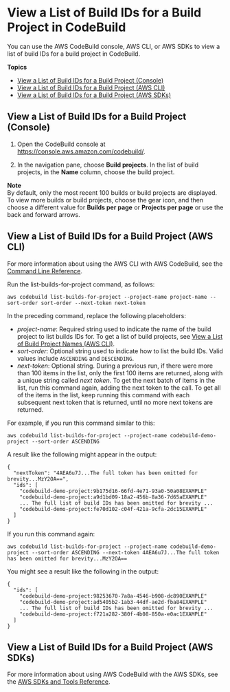 # View a List of Build IDs for a Build Project in CodeBuild<a name="view-builds-for-project"></a>

You can use the AWS CodeBuild console, AWS CLI, or AWS SDKs to view a list of build IDs for a build project in CodeBuild\.

**Topics**
+ [View a List of Build IDs for a Build Project \(Console\)](#view-builds-for-project-console)
+ [View a List of Build IDs for a Build Project \(AWS CLI\)](#view-builds-for-project-cli)
+ [View a List of Build IDs for a Build Project \(AWS SDKs\)](#view-builds-for-project-sdks)

## View a List of Build IDs for a Build Project \(Console\)<a name="view-builds-for-project-console"></a>

1. Open the CodeBuild console at [https://console\.aws\.amazon\.com/codebuild/](https://console.aws.amazon.com/codebuild/)\.

1. In the navigation pane, choose **Build projects**\. In the list of build projects, in the **Name** column, choose the build project\. 

**Note**  
By default, only the most recent 100 builds or build projects are displayed\. To view more builds or build projects, choose the gear icon, and then choose a different value for **Builds per page** or **Projects per page** or use the back and forward arrows\.

## View a List of Build IDs for a Build Project \(AWS CLI\)<a name="view-builds-for-project-cli"></a>

For more information about using the AWS CLI with AWS CodeBuild, see the [Command Line Reference](cmd-ref.md)\.

Run the list\-builds\-for\-project command, as follows:

```
aws codebuild list-builds-for-project --project-name project-name --sort-order sort-order --next-token next-token
```

In the preceding command, replace the following placeholders:
+ *project\-name*: Required string used to indicate the name of the build project to list builds IDs for\. To get a list of build projects, see [View a List of Build Project Names \(AWS CLI\)](view-project-list.md#view-project-list-cli)\.
+ *sort\-order*: Optional string used to indicate how to list the build IDs\. Valid values include `ASCENDING` and `DESCENDING`\.
+ *next\-token*: Optional string\. During a previous run, if there were more than 100 items in the list, only the first 100 items are returned, along with a unique string called *next token*\. To get the next batch of items in the list, run this command again, adding the next token to the call\. To get all of the items in the list, keep running this command with each subsequent next token that is returned, until no more next tokens are returned\.

For example, if you run this command similar to this:

```
aws codebuild list-builds-for-project --project-name codebuild-demo-project --sort-order ASCENDING
```

A result like the following might appear in the output:

```
{
  "nextToken": "4AEA6u7J...The full token has been omitted for brevity...MzY2OA==",
  "ids": [
    "codebuild-demo-project:9b175d16-66fd-4e71-93a0-50a08EXAMPLE"
    "codebuild-demo-project:a9d1bd09-18a2-456b-8a36-7d65aEXAMPLE"
    ... The full list of build IDs has been omitted for brevity ...
    "codebuild-demo-project:fe70d102-c04f-421a-9cfa-2dc15EXAMPLE"
  ]
}
```

If you run this command again:

```
aws codebuild list-builds-for-project --project-name codebuild-demo-project --sort-order ASCENDING --next-token 4AEA6u7J...The full token has been omitted for brevity...MzY2OA==
```

You might see a result like the following in the output:

```
{
  "ids": [
    "codebuild-demo-project:98253670-7a8a-4546-b908-dc890EXAMPLE"
    "codebuild-demo-project:ad5405b2-1ab3-44df-ae2d-fba84EXAMPLE"
    ... The full list of build IDs has been omitted for brevity ...
    "codebuild-demo-project:f721a282-380f-4b08-850a-e0ac1EXAMPLE"
  ]
}
```

## View a List of Build IDs for a Build Project \(AWS SDKs\)<a name="view-builds-for-project-sdks"></a>

For more information about using AWS CodeBuild with the AWS SDKs, see the [AWS SDKs and Tools Reference](sdk-ref.md)\.